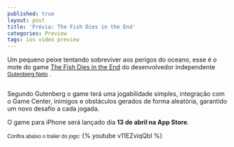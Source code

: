 ```yaml
---
published: true
layout: post
title: 'Prévia: The Fish Dies in the End'
categories: Preview
tags: ios video preview
---
```

Um pequeno peixe tentando sobreviver aos perigos do oceano, esse &#233; o mote do game <a href="http://www.thefishdies.com/" target="_blank">The Fish Dies in the End</a>
 do desenvolvedor independente <span style="font-family: arial, sans-serif; font-size: 13px; border-collapse: collapse;"><a href="http://twitter.com/gutenbergn" target="_blank">Gutenberg Neto</a>
.</span>
 

<span style="font-family: arial, sans-serif; font-size: 13px; border-collapse: collapse;"><br /></span>
Segundo Gutenberg o game ter&#225; uma jogabilidade simples, integra&#231;&#227;o com o Game Center, inimigos e obst&#225;culos gerados de forma aleat&#243;ria, garantido um novo desafio a cada jogada.
 
O game para iPhone ser&#225; lan&#231;ado dia **13 de abril na App Store**.
 
<font face="arial, sans-serif" size="3"><span style="border-collapse: collapse; font-size: 13px;"><font face="Verdana, Arial, Helvetica, sans-serif" size="3"><span style="border-collapse: separate; font-size: 12px;">Confira abaixo o trailer do jogo:</span></font></span></font>
{% youtube v11EZviqQbI %}
